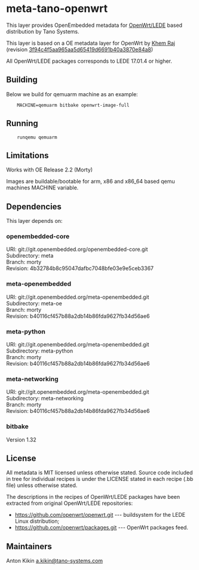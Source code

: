 # meta-tano-openwrt

This layer provides OpenEmbedded metadata for [OpenWrt/LEDE](http://www.openwrt.org/)
based distribution by Tano Systems.

This layer is based on a OE metadata layer for OpenWrt by
[Khem Raj](https://github.com/kraj/meta-openwrt) (revision
[3f94c4f5aa965aa5d65419d6691b40a3870e84a8](https://github.com/kraj/meta-openwrt/commit/3f94c4f5aa965aa5d65419d6691b40a3870e84a8))

All OpenWrt/LEDE packages corresponds to LEDE 17.01.4 or higher.


## Building

Below we build for qemuarm machine as an example:
```
	MACHINE=qemuarm bitbake openwrt-image-full
```


## Running

```
	runqemu qemuarm
```

## Limitations

Works with OE Release 2.2 (Morty)

Images are buildable/bootable for arm, x86 and x86_64 based qemu machines MACHINE variable.

## Dependencies

This layer depends on:

### openembedded-core
URI: git://git.openembedded.org/openembedded-core.git  
Subdirectory: meta  
Branch: morty  
Revision: 4b32784b8c95047dafbc7048bfe03e9e5ceb3367

### meta-openembedded
URI: git://git.openembedded.org/meta-openembedded.git  
Subdirectory: meta-oe  
Branch: morty  
Revision: b40116cf457b88a2db14b86fda9627fb34d56ae6

### meta-python
URI: git://git.openembedded.org/meta-openembedded.git  
Subdirectory: meta-python  
Branch: morty  
Revision: b40116cf457b88a2db14b86fda9627fb34d56ae6

### meta-networking
URI: git://git.openembedded.org/meta-openembedded.git  
Subdirectory: meta-networking  
Branch: morty  
Revision: b40116cf457b88a2db14b86fda9627fb34d56ae6

### bitbake
Version 1.32


## License

All metadata is MIT licensed unless otherwise stated. Source code included
in tree for individual recipes is under the LICENSE stated in each recipe
(.bb file) unless otherwise stated.

The descriptions in the recipes of OpenWrt/LEDE packages have been extracted from
original OpenWrt/LEDE repositories:
- https://github.com/openwrt/openwrt.git --- buildsystem for the LEDE Linux distribution;
- https://github.com/openwrt/packages.git --- OpenWrt packages feed.


## Maintainers

Anton Kikin <a.kikin@tano-systems.com>

